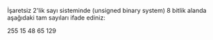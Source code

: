 İşaretsiz 2'lik sayı sisteminde (unsigned binary system) 8 bitlik alanda aşağıdaki tam sayıları ifade ediniz:

255
15
48
65
129

